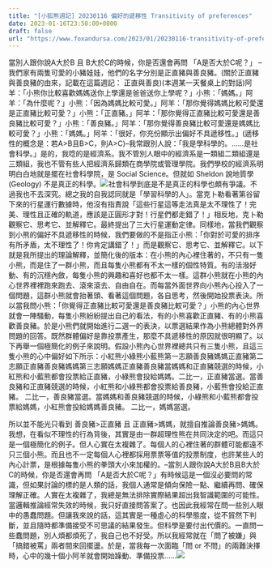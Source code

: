 ```yaml
---
title: "[小狐熊週記] 20230116 偏好的遞移性 Transitivity of preferences"
date: 2023-01-16T23:50:00+0800
draft: false
url: "https://www.foxandursa.com/2023/01/20230116-transitivity-of-preferences.html"
---
```


當別人跟你說A大於B 且 B大於C的時候，你是否還會再問 「A是否大於C呢？」
–我們家有兩隻可愛的小豬娃娃，他們的名字分別是正直豬與善良豬。(關於正直豬與善良豬的由來，記載在這篇週記： 正直與善良)(本週某一天餐桌上的對話)阿羊：「小熊你比較喜歡媽媽送你上學還是爸爸送你上學呢？」小熊：「媽媽。」阿羊：「為什麼呢？」小熊：「因為媽媽比較可愛。」阿羊：「那你覺得媽媽比較可愛還是正直豬比較可愛？」小熊：「正直豬。」阿羊：「那你覺得正直豬比較可愛還是善良豬比較可愛？」小熊：「善良豬。」阿羊：「那你覺得善良豬比較可愛還是媽媽比較可愛？」小熊：「媽媽。」阿羊：「很好，你充份顯示出偏好不具遞移性。」(遞移性的概念是：若A>B且B>C，則A>C)–我常跟別人說：「我是學科學的。……是社會科學。」是的，我唸的是經濟系。我不管別人眼中的經濟系是一類組二類組還是三類組，我也不管有些人把經濟系歸類在商學院或管理學院。我們學校的經濟系明明白白地就是擺在社會科學院，是 Social Science。但就如 Sheldon 說地質學 (Geology) 不是真正的科學。![]($https://pics.me.me/thumb_geology-geolog-the-kardashian-ofscience-geology-the-kardashian-of-science-53262512.png)社會科學到底是不是真正的科學也頗有爭議。不過我也不去深究。總之我的自我認同就是「學習科學的人」。當克卜勒看著第谷留下來的行星運行數據時，他沒有指責說「這些行星這等走法真是太不理性了！完美、理性且正確的軌道，應該是正圓形才對！行星們都走錯了！」相反地，克卜勒觀察它、思考它、並解釋它。最終提出了三大行星運動定律。同樣地，當我們觀察到小熊的偏好不具遞移性的時候，我們要做的不是指正小熊：「你對於可愛的排序有所矛盾，太不理性了！你肯定講錯了！」而是觀察它、思考它、並解釋它。以下就是我所提出的理論解釋，並簡化後的版本：在小熊的內心裡住著的，不只有一隻小熊，而是住了一群小熊，而且每隻小熊都有不太一樣的個性特質。有的活潑好動、有的沉穩內斂，每隻小熊的興趣和喜好也都不太一樣。這群小熊就在小熊的內心世界裡裡跑來跑去、滾來滾去、自由自在。而每當外面世界向小熊內心投入了一個問題，這群小熊就會抬著頭、看著這個問題，各自思考，然後開始投票表決。所以當我問小熊：「你覺得正直豬比較可愛還是善良豬比較可愛？」小熊的內心世界就會一陣騷動，每隻小熊紛紛提出自己的看法，有的小熊喜歡正直豬、有的小熊喜歡善良豬。於是小熊們就開始進行二選一的表決，以票選結果作為小熊總體對外界問題的回答。既然群體偏好是靠投票產生，那麼不具遞移性的原因就很明顯了。以下再舉一個極簡化的例子來說明。假設小熊內心世界裡總共只有三隻小熊，且這三隻小熊的心中偏好如下所示：小紅熊小綠熊小藍熊第一志願善良豬媽媽正直豬第二志願正直豬善良豬媽媽第三志願媽媽正直豬善良豬當媽媽和正直豬競選的時候，小紅熊和小藍熊都會投票給正直豬，小綠熊會投給媽媽。二比一，正直豬當選。當善良豬和正直豬競選的時候，小紅熊和小綠熊都會投票給善良豬，小藍熊會投給正直豬。
二比一，善良豬當選。當媽媽和善良豬競選的時候，小綠熊和小藍熊都會投票給媽媽，小紅熊會投給媽媽善良豬。
二比一，媽媽當選。

所以並不能光只看到 善良豬>正直豬 且 正直豬>媽媽，就擅自推論善良豬>媽媽。我想，在看似不理性的行為背後，其實是由一群超理性熊在共同決定的吧。而這只是一個極簡化的例子。但人心實在太複雜了。每個人的心裡住著的群體可能都遠不只三個小熊。而且也不一定每個人心裡都採用票票等值的投票制度，也許某些人的內心計票，是根據每隻小熊的拳頭大小來加權的。–當別人跟你說A大於B且B大於C的時候，你是否還會再問 「A是否大於C呢？」有時候這是一個沒必要問的常識，但如果討論的標的是人類的話，我個人通常是傾向保險一點、繼續再問、確保理解正確。人實在太複雜了，我總是無法排除實際結果超出我智識範圍的可能性。當邏輯推論經常失效的時候，我只好直接問答案了。也因此我經常在問一些別人眼中的愚蠢問題。但讓我來說的話，這其實是一種虛心的科學態度，從不貿然下判斷，並且隨時都準備接受不可思議的結果發生。但科學是要付出代價的。一直問一些蠢問題，別人煩都煩死了，我自己也不好受。所以我經常就在「問了被嫌」與「搞錯被罵」兩者間來回擺盪。於是，當我每一次面臨「問 or 不問」的兩難決擇時，心中的幾十個小阿羊就會開始躁動、準備投票……![]($https://blogger.googleusercontent.com/img/b/R29vZ2xl/AVvXsEiO72YXsKe7oY4hTMPoMpbPphZ5O_srzK02dy4TR62ZrHKx8fkvQEG6z7JxNJi5nHUXDJkD1OFelM-dK9DEtxW5tUwIU17A7MCzkKWlLL2xONticfSE_867dvK6rJk5_iUTJCSDGKcjIpc78YXHN7Z0ZO-BLfM7MgZYOWmadN0WIQLKfOLRcnA_ZCaK/s320/PXL_20230115_071919536.MP.jpg)




